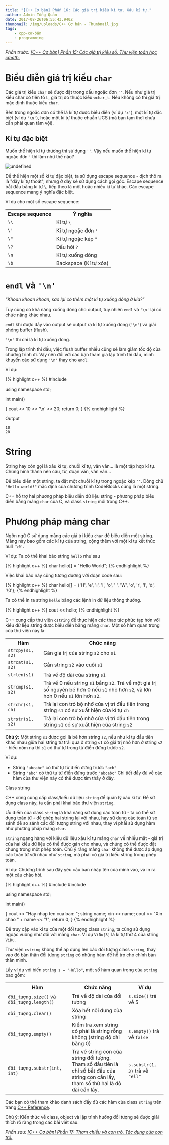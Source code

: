 ```yaml
---
title: "[C++ Cơ bản] Phần 16: Các giá trị kiểu kí tự. Xâu kí tự."
author: Admin Tổng Quản
date: 2017-08-26T06:55:43.940Z
thumbnail: /img/uploads/C++ Cơ bản - Thumbnail.jpg
tags:
    - cpp-cơ-bản
    - programming
---
```


_Phần trước: [\[C++ Cơ bản\] Phần 15: Các giá trị kiểu số. Thư viện toán học cmath.](http://cowboycoder.vercel.app/article/c-co-ban-phan-15-cac-gia-tri-kieu-so-thu-vien-toan-hoc-lesscmathgreater)_

# Biểu diễn giá trị kiểu `char`

Các giá trị kiểu `char` sẽ được đặt trong dấu ngoặc đơn `''`. Nếu như giá trị kiểu char có tiền tố `L`, giá trị đó thuộc kiểu `wchar_t`. Nếu không có thì giá trị mặc định thuộc kiểu `char`.

Bên trong ngoặc đơn có thể là kí tự được biểu diễn (ví dụ `'x'`), một kí tự đặc biệt (ví dụ `'\n'`), hoặc một kí tự thuộc chuẩn UCS (mà bạn tạm thời chưa cần phải quan tâm vội).

## Kí tự đặc biệt

Muốn thể hiện kí tự thường thì sử dụng `''`. Vậy nếu muốn thể hiện kí tự ngoặc đơn `'` thì làm như thế nào?

![undefined](/img/uploads/cpp-cơ-bản-2-1.jpg)

Để thể hiện một số kí tự đặc biệt, ta sử dụng escape sequence - dịch thô ra là "dãy kí tự thoát", nhưng ở đây sẽ sử dụng cách gọi gốc. Escape sequence bắt đầu bằng kí tự `\`, tiếp theo là một hoặc nhiều kí tự khác. Các escape sequence mang ý nghĩa đặc biệt.

Ví dụ cho một số escape sequence:

<table class="table table-striped table-bordered">
    <tr>
        <th>Escape sequence</th>
        <th>Ý nghĩa</th>
    </tr>
    <tr>
        <td><code>\\</code></td>
        <td>Kí tự <code>\</code></td>
    </tr>
    <tr>
        <td><code>\'</code></td>
        <td>Kí tự ngoặc đơn <code>'</code></td>
    </tr>
    <tr>
        <td><code>\"</code></td>
        <td>Kí tự ngoặc kép <code>"</code></td>
    </tr>
    <tr>
        <td><code>\?</code></td>
        <td>Dấu hỏi <code>?</code></td>
    </tr>
    <tr>
        <td><code>\n</code></td>
        <td>Kí tự xuống dòng</td>
    </tr>
    <tr>
        <td><code>\b</code></td>
        <td>Backspace (Kí tự xóa)</td>
    </tr>
</table>

# `endl` và `'\n'`

_"Khoan khoan khoan, sao lại có thêm một kí tự xuống dòng ở kia?"_

Tuy cùng có khả năng xuống dòng cho output, tuy nhiên `endl` và `'\n'` lại có chức năng khác nhau.

`endl` khi được đẩy vào output sẽ output ra kí tự xuống dòng (`'\n'`) và giải phóng buffer (flush).

`'\n'` thì chỉ là kí tự xuống dòng.

Trong lập trình thi đấu, việc flush buffer nhiều cũng sẽ làm giảm tốc độ của chương trình đi. Vậy nên đối với các bạn tham gia lập trình thi đấu, mình khuyến cáo sử dụng `'\n'` thay cho `endl`.

Ví dụ:

{% highlight c++ %}
#include <iostream>

using namespace std;

int main()

{
cout << 10 << '\n' << 20;
return 0;
}
{% endhighlight %}

Output

```
10
20
```

# String

String hay còn gọi là xâu kí tự, chuỗi kí tự, vân vân… là một tập hợp kí tự. Chúng hình thành nên câu, từ, đoạn văn, vân vân…

Để biểu diễn một string, ta đặt một chuỗi kí tự trong ngoặc kép `""`. Dòng chữ `"Hello world!"` mặc định của chương trình CodeBlocks cũng là một string.

C++ hỗ trợ hai phương pháp biểu diễn dữ liệu string - phương pháp biểu diễn bằng mảng `char` của C, và class `string` mới trong C++.

# Phương pháp mảng char

Ngôn ngữ C sử dụng mảng các giá trị kiểu `char` để biểu diễn một string. Mảng này bao gồm các kí tự của string, cộng thêm với một kí tự kết thúc null `'\0'`.

Ví dụ: Ta có thể khai báo string `hello` như sau

{% highlight c++ %}
char hello[] = "Hello World";
{% endhighlight %}

Việc khai báo này cũng tương đương với đoạn code sau:

{% highlight c++ %}
char hello[] = {'H', 'e', 'l', 'l', 'o', ' ', 'W', 'o', 'r', 'l', 'd', '\0'};
{% endhighlight %}

Ta có thể in ra string `hello` bằng các lệnh in dữ liệu thông thường.

{% highlight c++ %}
cout << hello;
{% endhighlight %}

C++ cung cấp thư viện `cstring` để thực hiện các thao tác phức tạp hơn với kiểu dữ liệu string được biểu diễn bằng mảng `char`. Một số hàm quan trọng của thư viện này là:

<table class="table table-striped table-bordered">
    <tr>
        <th>Hàm</th>
        <th>Chức năng</th>
    </tr>
    <tr>
        <td><code>strcpy(s1, s2)</code></td>
        <td>Gán giá trị của string <code>s2</code> cho <code>s1</code></td>
    </tr>
    <tr>
        <td><code>strcat(s1, s2)</code></td>
        <td>Gắn string <code>s2</code> vào cuối <code>s1</code></td>
    </tr>
    <tr>
        <td><code>strlen(s1)</code></td>
        <td>Trả về độ dài của string <code>s1</code></td>
    </tr>
    <tr>
        <td><code>strcmp(s1, s2) </code></td>
        <td>Trả về 0 nếu string <code>s1</code> bằng <code>s2</code>. Trả về một giá trị số nguyên bé hơn 0 nếu <code>s1</code> nhỏ hơn <code>s2</code>, và lớn hơn 0 nếu <code>s1</code> lớn hơn <code>s2</code>.</td>
    </tr>
    <tr>
        <td><code>strchr(s1, ch)</code></td>
        <td>Trả lại con trỏ bộ nhớ của vị trí đầu tiên trong string <code>s1</code> có sự xuất hiện của kí tự <code>ch</code></td>
    </tr>
    <tr>
        <td><code>strstr(s1, s2)</code></td>
        <td>Trả lại con trỏ bộ nhớ của vị trí đầu tiên trong string <code>s1</code> có sự xuất hiện của string <code>s2</code></td>
    </tr>
</table>

**Chú ý:** Một string `s1` được gọi là bé hơn string `s2`, nếu như kí tự đầu tiên khác nhau giữa hai string từ trái qua ở string `s1` có giá trị nhỏ hơn ở string `s2` - hiểu nôm na thì `s1` có thứ tự trong từ điển đứng trước `s2`.

Ví dụ:

-   String `"abcabc"` có thứ tự từ điển đứng trước `"acb"`
-   String `"abc"` có thứ tự từ điển đứng trước `"abcabc"` Chi tiết đầy đủ về các hàm của thư viện này có thể được tìm thấy ở đây.

Class string

C++ cũng cung cấp class/kiểu dữ liệu `string` để quản lý xâu kí tự. Để sử dụng class này, ta cần phải khai báo thư viện `string`.

Ưu điểm của class `string` là khả năng sử dụng các toán tử - ta có thể sử dụng toán tử `+` để ghép hai string lại với nhau, hay sử dụng các toán tử so sánh để so sánh các đối tượng string với nhau, thay vì phải sử dụng hàm như phương pháp mảng `char`.

`string` ngang hàng với kiểu dữ liệu xâu kí tự mảng `char` về nhiều mặt - giá trị của hai kiểu dữ liệu có thể được gán cho nhau, và chúng có thể được đặt chung trong một phép toán. Chú ý rằng mảng `char` không thể được áp dụng các toán tử với nhau như `string`, mà phải có giá trị kiểu string trong phép toán.

Ví dụ: Chương trình sau đây yêu cầu bạn nhập tên của mình vào, và in ra một câu chào hỏi.

{% highlight c++ %}
#include <iostream>
#include <string>

using namespace std;

int main()

{
cout << "Hay nhap ten cua ban: ";
string name;
cin >> name;
cout << "Xin chao " + name << "!";
return 0;
}
{% endhighlight %}

Để truy cập vào kí tự của một đối tượng class `string`, ta cũng sử dụng ngoặc vuông như đối với mảng `char`. Ví dụ `ViDu[3]` là kí tự thứ 4 của string `ViDu`.

Thư viện `cstring` không thể áp dụng lên các đối tượng class `string`, thay vào đó bản thân đối tượng `string` có những hàm để hỗ trợ cho chính bản thân mình.

Lấy ví dụ với biến `string s = "Hello"`, một số hàm quan trọng của `string` bao gồm:

<table class="table table-striped table-bordered">
    <tr>
        <th>Hàm</th>
        <th>Chức năng</th>
        <th>Ví dụ</th>
    </tr>
    <tr>
        <td><code>đối_tượng.size()</code> và <code>đối_tượng.length()</code></td>
        <td>Trả về độ dài của đối tượng</td>
        <td><code>s.size()</code> trả về 5</td>
    </tr>
    <tr>
        <td><code>đối_tượng.clear()</code></td>
        <td>Xóa hết nội dung của string</td>
        <td></td>
    </tr>
    <tr>
        <td><code>đối_tượng.empty()</code></td>
        <td>Kiểm tra xem string có phải là string rỗng không (string độ dài bằng 0)</td>
        <td><code>s.empty()</code> trả về <code>false</code></td>
    </tr>
    <tr>
        <td><code>đối_tượng.substr(int, int)</code></td>
        <td>Trả về string con của string đối tượng. Tham số đầu tiên là chỉ số bắt đầu của string con cần lấy, tham số thứ hai là độ dài cần lấy.</td>
        <td><code>s.substr(1, 3)</code> trả về <code>"ell"</code></td>
    </tr>
</table>

Các bạn có thể tham khảo danh sách đẩy đủ các hàm của class `string` trên trang [C++ Reference](http://www.cplusplus.com/reference/string/string/).

Chú ý: Kiến thức về class, object và lập trình hướng đối tượng sẽ được giải thích rõ ràng trong các bài viết sau.

_Phần sau: [\[C++ Cơ bản\] Phần 17: Tham chiếu và con trỏ. Tác dụng của con trỏ.](http://cowboycoder.vercel.app/article/c-co-ban-phan-17-tham-chieu-va-con-tro-tac-dung-cua-con-tro)_
